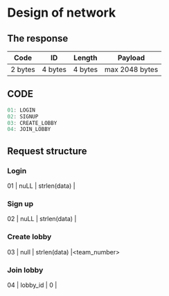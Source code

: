 # Design of network
## The response
| Code | ID | Length | Payload|
|---|---|---|---|
|2 bytes|4 bytes |4 bytes| max 2048 bytes|


## CODE
``` c++
01: LOGIN
02: SIGNUP
03: CREATE_LOBBY
04: JOIN_LOBBY
```

## Request structure
### Login
01 | nuLL     | strlen(data) |<username> <password>

### Sign up
02 | nuLL     | strlen(data) |<username> <password>

### Create lobby
03 | null     | strlen(data) |<team_number>

### Join lobby
04 | lobby_id | 0            |<null> 
